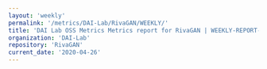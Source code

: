 ```yaml
---
layout: 'weekly'
permalink: '/metrics/DAI-Lab/RivaGAN/WEEKLY/'
title: 'DAI Lab OSS Metrics Metrics report for RivaGAN | WEEKLY-REPORT-2020-04-26'
organization: 'DAI-Lab'
repository: 'RivaGAN'
current_date: '2020-04-26'
---
```

